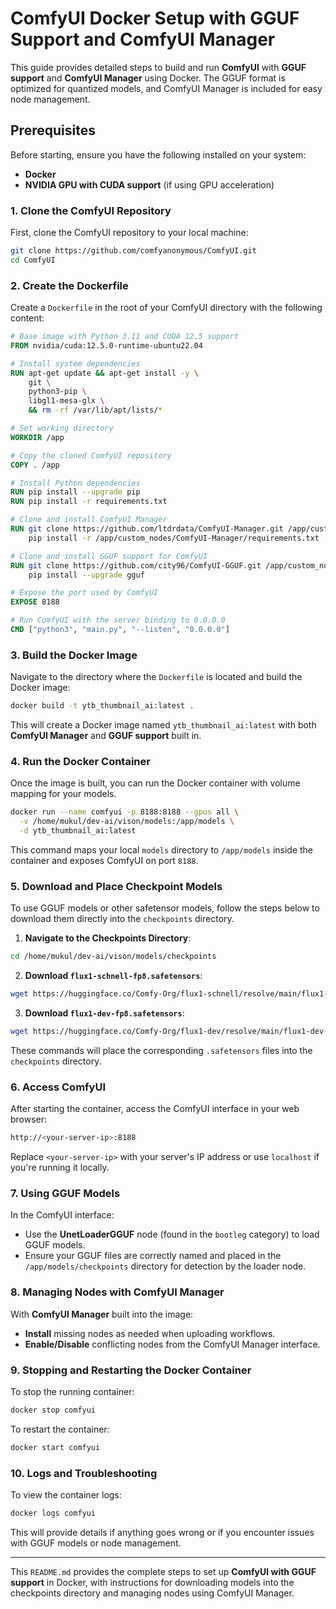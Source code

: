 
# ComfyUI Docker Setup with GGUF Support and ComfyUI Manager

This guide provides detailed steps to build and run **ComfyUI** with **GGUF support** and **ComfyUI Manager** using Docker. The GGUF format is optimized for quantized models, and ComfyUI Manager is included for easy node management.

## Prerequisites

Before starting, ensure you have the following installed on your system:

- **Docker**
- **NVIDIA GPU with CUDA support** (if using GPU acceleration)

### 1. Clone the ComfyUI Repository

First, clone the ComfyUI repository to your local machine:

```bash
git clone https://github.com/comfyanonymous/ComfyUI.git
cd ComfyUI
```

### 2. Create the Dockerfile

Create a `Dockerfile` in the root of your ComfyUI directory with the following content:

```Dockerfile
# Base image with Python 3.11 and CUDA 12.5 support
FROM nvidia/cuda:12.5.0-runtime-ubuntu22.04

# Install system dependencies
RUN apt-get update && apt-get install -y \
    git \
    python3-pip \
    libgl1-mesa-glx \
    && rm -rf /var/lib/apt/lists/*

# Set working directory
WORKDIR /app

# Copy the cloned ComfyUI repository
COPY . /app

# Install Python dependencies
RUN pip install --upgrade pip
RUN pip install -r requirements.txt

# Clone and install ComfyUI Manager
RUN git clone https://github.com/ltdrdata/ComfyUI-Manager.git /app/custom_nodes/ComfyUI-Manager && \
    pip install -r /app/custom_nodes/ComfyUI-Manager/requirements.txt

# Clone and install GGUF support for ComfyUI
RUN git clone https://github.com/city96/ComfyUI-GGUF.git /app/custom_nodes/ComfyUI-GGUF && \
    pip install --upgrade gguf

# Expose the port used by ComfyUI
EXPOSE 8188

# Run ComfyUI with the server binding to 0.0.0.0
CMD ["python3", "main.py", "--listen", "0.0.0.0"]
```

### 3. Build the Docker Image

Navigate to the directory where the `Dockerfile` is located and build the Docker image:

```bash
docker build -t ytb_thumbnail_ai:latest .
```

This will create a Docker image named `ytb_thumbnail_ai:latest` with both **ComfyUI Manager** and **GGUF support** built in.

### 4. Run the Docker Container

Once the image is built, you can run the Docker container with volume mapping for your models.

```bash
docker run --name comfyui -p 8188:8188 --gpus all \
  -v /home/mukul/dev-ai/vison/models:/app/models \
  -d ytb_thumbnail_ai:latest
```

This command maps your local `models` directory to `/app/models` inside the container and exposes ComfyUI on port `8188`.

### 5. Download and Place Checkpoint Models

To use GGUF models or other safetensor models, follow the steps below to download them directly into the `checkpoints` directory.

1. **Navigate to the Checkpoints Directory**:

```bash
cd /home/mukul/dev-ai/vison/models/checkpoints
```

2. **Download `flux1-schnell-fp8.safetensors`**:

```bash
wget https://huggingface.co/Comfy-Org/flux1-schnell/resolve/main/flux1-schnell-fp8.safetensors?download=true -O flux1-schnell-fp8.safetensors
```

3. **Download `flux1-dev-fp8.safetensors`**:

```bash
wget https://huggingface.co/Comfy-Org/flux1-dev/resolve/main/flux1-dev-fp8.safetensors?download=true -O flux1-dev-fp8.safetensors
```

These commands will place the corresponding `.safetensors` files into the `checkpoints` directory.

### 6. Access ComfyUI

After starting the container, access the ComfyUI interface in your web browser:

```bash
http://<your-server-ip>:8188
```

Replace `<your-server-ip>` with your server's IP address or use `localhost` if you're running it locally.

### 7. Using GGUF Models

In the ComfyUI interface:

- Use the **UnetLoaderGGUF** node (found in the `bootleg` category) to load GGUF models.
- Ensure your GGUF files are correctly named and placed in the `/app/models/checkpoints` directory for detection by the loader node.

### 8. Managing Nodes with ComfyUI Manager

With **ComfyUI Manager** built into the image:

- **Install** missing nodes as needed when uploading workflows.
- **Enable/Disable** conflicting nodes from the ComfyUI Manager interface.

### 9. Stopping and Restarting the Docker Container

To stop the running container:

```bash
docker stop comfyui
```

To restart the container:

```bash
docker start comfyui
```

### 10. Logs and Troubleshooting

To view the container logs:

```bash
docker logs comfyui
```

This will provide details if anything goes wrong or if you encounter issues with GGUF models or node management.

---

This `README.md` provides the complete steps to set up **ComfyUI with GGUF support** in Docker, with instructions for downloading models into the checkpoints directory and managing nodes using ComfyUI Manager.
